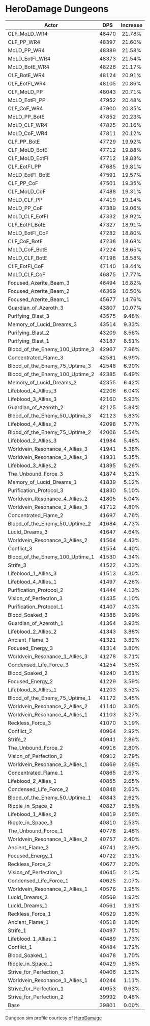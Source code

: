 # HeroDamage Dungeons
| Actor | DPS | Increase |
|---|:---:|:---:|
|CLF_MoLD_WR4|48470|21.78%|
|CLF_PP_WR4|48397|21.60%|
|MoLD_PP_WR4|48389|21.58%|
|MoLD_EotFI_WR4|48373|21.54%|
|MoLD_BotE_WR4|48226|21.17%|
|CLF_BotE_WR4|48124|20.91%|
|CLF_EotFI_WR4|48105|20.86%|
|CLF_MoLD_PP|48043|20.71%|
|MoLD_EotFI_PP|47952|20.48%|
|CLF_CoF_WR4|47900|20.35%|
|MoLD_PP_BotE|47852|20.23%|
|MoLD_CLF_WR4|47825|20.16%|
|MoLD_CoF_WR4|47811|20.12%|
|CLF_PP_BotE|47729|19.92%|
|CLF_MoLD_BotE|47712|19.88%|
|CLF_MoLD_EotFI|47712|19.88%|
|CLF_EotFI_PP|47685|19.81%|
|MoLD_EotFI_BotE|47591|19.57%|
|CLF_PP_CoF|47501|19.35%|
|CLF_MoLD_CoF|47488|19.31%|
|MoLD_CLF_PP|47419|19.14%|
|MoLD_PP_CoF|47389|19.06%|
|MoLD_CLF_EotFI|47332|18.92%|
|CLF_EotFI_BotE|47327|18.91%|
|MoLD_EotFI_CoF|47282|18.80%|
|CLF_CoF_BotE|47238|18.69%|
|MoLD_CoF_BotE|47224|18.65%|
|MoLD_CLF_BotE|47198|18.58%|
|CLF_EotFI_CoF|47140|18.44%|
|MoLD_CLF_CoF|46875|17.77%|
|Focused_Azerite_Beam_3|46494|16.82%|
|Focused_Azerite_Beam_2|46369|16.50%|
|Focused_Azerite_Beam_1|45677|14.76%|
|Guardian_of_Azeroth_3|43807|10.07%|
|Purifying_Blast_3|43575|9.48%|
|Memory_of_Lucid_Dreams_3|43514|9.33%|
|Purifying_Blast_2|43209|8.56%|
|Purifying_Blast_1|43187|8.51%|
|Blood_of_the_Enemy_100_Uptime_3|42967|7.96%|
|Concentrated_Flame_3|42581|6.99%|
|Blood_of_the_Enemy_75_Uptime_3|42548|6.90%|
|Blood_of_the_Enemy_100_Uptime_2|42385|6.49%|
|Memory_of_Lucid_Dreams_2|42355|6.42%|
|Lifeblood_4_Allies_3|42206|6.04%|
|Lifeblood_3_Allies_3|42160|5.93%|
|Guardian_of_Azeroth_2|42125|5.84%|
|Blood_of_the_Enemy_50_Uptime_3|42123|5.83%|
|Lifeblood_4_Allies_2|42098|5.77%|
|Blood_of_the_Enemy_75_Uptime_2|42006|5.54%|
|Lifeblood_2_Allies_3|41984|5.48%|
|Worldvein_Resonance_4_Allies_3|41941|5.38%|
|Worldvein_Resonance_3_Allies_3|41931|5.35%|
|Lifeblood_3_Allies_2|41895|5.26%|
|The_Unbound_Force_3|41874|5.21%|
|Memory_of_Lucid_Dreams_1|41839|5.12%|
|Purification_Protocol_3|41830|5.10%|
|Worldvein_Resonance_4_Allies_2|41805|5.04%|
|Worldvein_Resonance_2_Allies_3|41712|4.80%|
|Concentrated_Flame_2|41697|4.76%|
|Blood_of_the_Enemy_50_Uptime_2|41684|4.73%|
|Lucid_Dreams_3|41647|4.64%|
|Worldvein_Resonance_3_Allies_2|41564|4.43%|
|Conflict_3|41554|4.40%|
|Blood_of_the_Enemy_100_Uptime_1|41530|4.34%|
|Strife_3|41522|4.33%|
|Lifeblood_1_Allies_3|41513|4.30%|
|Lifeblood_4_Allies_1|41497|4.26%|
|Purification_Protocol_2|41444|4.13%|
|Vision_of_Perfection_3|41435|4.10%|
|Purification_Protocol_1|41407|4.03%|
|Blood_Soaked_3|41388|3.99%|
|Guardian_of_Azeroth_1|41364|3.93%|
|Lifeblood_2_Allies_2|41343|3.88%|
|Ancient_Flame_3|41321|3.82%|
|Focused_Energy_3|41314|3.80%|
|Worldvein_Resonance_1_Allies_3|41278|3.71%|
|Condensed_Life_Force_3|41254|3.65%|
|Blood_Soaked_2|41240|3.61%|
|Focused_Energy_2|41229|3.59%|
|Lifeblood_3_Allies_1|41203|3.52%|
|Blood_of_the_Enemy_75_Uptime_1|41172|3.45%|
|Worldvein_Resonance_2_Allies_2|41140|3.36%|
|Worldvein_Resonance_4_Allies_1|41103|3.27%|
|Reckless_Force_3|41070|3.19%|
|Conflict_2|40964|2.92%|
|Strife_2|40941|2.86%|
|The_Unbound_Force_2|40916|2.80%|
|Vision_of_Perfection_2|40912|2.79%|
|Worldvein_Resonance_3_Allies_1|40869|2.68%|
|Concentrated_Flame_1|40865|2.67%|
|Lifeblood_2_Allies_1|40855|2.65%|
|Condensed_Life_Force_2|40848|2.63%|
|Blood_of_the_Enemy_50_Uptime_1|40843|2.62%|
|Ripple_in_Space_2|40827|2.58%|
|Lifeblood_1_Allies_2|40819|2.56%|
|Ripple_in_Space_3|40810|2.53%|
|The_Unbound_Force_1|40778|2.46%|
|Worldvein_Resonance_1_Allies_2|40757|2.40%|
|Ancient_Flame_2|40741|2.36%|
|Focused_Energy_1|40722|2.31%|
|Reckless_Force_2|40677|2.20%|
|Vision_of_Perfection_1|40645|2.12%|
|Condensed_Life_Force_1|40625|2.07%|
|Worldvein_Resonance_2_Allies_1|40576|1.95%|
|Lucid_Dreams_2|40569|1.93%|
|Lucid_Dreams_1|40561|1.91%|
|Reckless_Force_1|40529|1.83%|
|Ancient_Flame_1|40518|1.80%|
|Strife_1|40497|1.75%|
|Lifeblood_1_Allies_1|40489|1.73%|
|Conflict_1|40484|1.72%|
|Blood_Soaked_1|40478|1.70%|
|Ripple_in_Space_1|40429|1.58%|
|Strive_for_Perfection_3|40406|1.52%|
|Worldvein_Resonance_1_Allies_1|40244|1.11%|
|Strive_for_Perfection_1|40053|0.63%|
|Strive_for_Perfection_2|39992|0.48%|
|Base|39801|0.00%|

 Dungeon sim profile courtesy of [HeroDamage](https://www.herodamage.com/)